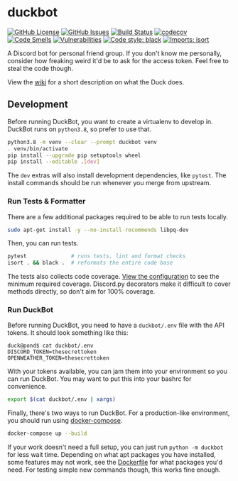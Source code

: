 # duckbot
[![GitHub License](https://img.shields.io/github/license/chippers255/duckbot)](https://github.com/Chippers255/duckbot/blob/main/LICENSE)
[![GitHub Issues](https://img.shields.io/github/issues/chippers255/duckbot)](https://github.com/Chippers255/duckbot/issues)
[![Build Status](https://img.shields.io/github/workflow/status/Chippers255/duckbot/DuckBot%20CI)](https://github.com/Chippers255/duckbot/actions/workflows/python-package.yml)
[![codecov](https://codecov.io/gh/Chippers255/duckbot/branch/main/graph/badge.svg?token=FX4DT5MWBW)](https://codecov.io/gh/Chippers255/duckbot)
[![Code Smells](https://sonarcloud.io/api/project_badges/measure?project=Chippers255_duckbot&metric=code_smells)](https://sonarcloud.io/dashboard?id=Chippers255_duckbot)
[![Vulnerabilities](https://sonarcloud.io/api/project_badges/measure?project=Chippers255_duckbot&metric=vulnerabilities)](https://sonarcloud.io/dashboard?id=Chippers255_duckbot)
[![Code style: black](https://img.shields.io/badge/code%20style-black-000000.svg)](https://github.com/psf/black)
[![Imports: isort](https://img.shields.io/badge/%20imports-isort-%231674b1?style=flat&labelColor=ef8336)](https://pycqa.github.io/isort/)

A Discord bot for personal friend group. If you don't know me personally, consider how freaking weird it'd be to ask for the access token. Feel free to steal the code though.

View the [wiki](https://github.com/Chippers255/duckbot/wiki) for a short description on what the Duck does.

## Development
Before running DuckBot, you want to create a virtualenv to develop in. DuckBot runs on `python3.8`, so prefer to use that.

```sh
python3.8 -m venv --clear --prompt duckbot venv
. venv/bin/activate
pip install --upgrade pip setuptools wheel
pip install --editable .[dev]
```

The `dev` extras will also install development dependencies, like `pytest`. The install commands should be run whenever you merge from upstream.

### Run Tests & Formatter
There are a few additional packages required to be able to run tests locally.

```sh
sudo apt-get install -y --no-install-recommends libpq-dev
```

Then, you can run tests.

```sh
pytest              # runs tests, lint and format checks
isort . && black .  # reformats the entire code base
```

The tests also collects code coverage. [View the configuration](https://github.com/Chippers255/duckbot/blob/main/pyproject.toml) to see the minimum required coverage. Discord.py decorators make it difficult to cover methods directly, so don't aim for 100% coverage.


### Run DuckBot
Before running DuckBot, you need to have a `duckbot/.env` file with the API tokens. It should look something like this:

```
duck@pond$ cat duckbot/.env
DISCORD_TOKEN=thesecrettoken
OPENWEATHER_TOKEN=thesecrettoken
```

With your tokens available, you can jam them into your environment so you can run DuckBot. You may want to put this into your bashrc for convenience.
```sh
export $(cat duckbot/.env | xargs)
```

Finally, there's two ways to run DuckBot. For a production-like environment, you should run using [docker-compose](https://docs.docker.com/compose/).
```sh
docker-compose up --build
```

If your work doesn't need a full setup, you can just run `python -m duckbot` for less wait time. Depending on what apt packages you have installed, some features may not work, see the [Dockerfile](https://github.com/Chippers255/duckbot/blob/main/Dockerfile) for what packages you'd need. For testing simple new commands though, this works fine enough.
